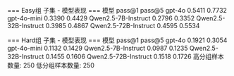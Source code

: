 === Easy组 子集 - 模型表现 ===
模型            pass@1          pass@5
gpt-4o           0.5411          0.7732
gpt-4o-mini      0.3390          0.4429
Qwen2.5-7B-Instruct 0.2796               0.3352
Qwen2.5-32B-Instruct 0.3985              0.4867
Qwen2.5-72B-Instruct 0.4595              0.5534

=== Hard组 子集 - 模型表现 ===
模型            pass@1          pass@5
gpt-4o           0.1921          0.3054
gpt-4o-mini      0.1132          0.1429
Qwen2.5-7B-Instruct 0.0987               0.1235
Qwen2.5-32B-Instruct 0.1455              0.1606
Qwen2.5-72B-Instruct 0.1518              0.1726
高分组样本数量: 250
低分组样本数量: 250